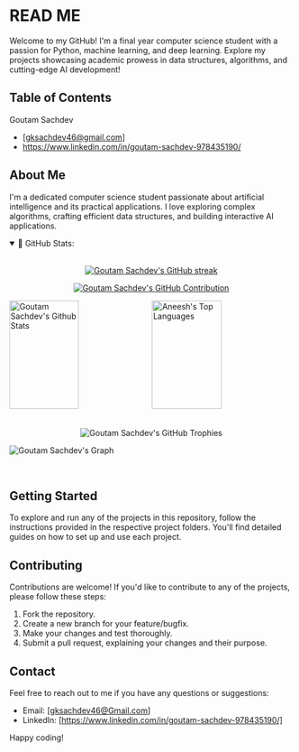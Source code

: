 # READ ME


Welcome to my GitHub! I'm a final year computer science student with a passion for Python, machine learning, and deep learning. Explore my projects showcasing academic prowess in data structures, algorithms, and cutting-edge AI development!

## Table of Contents

  Goutam Sachdev
- [gksachdev46@gmail.com]
- https://www.linkedin.com/in/goutam-sachdev-978435190/

## About Me

I'm a dedicated computer science student passionate about artificial intelligence and its practical applications. I love exploring complex algorithms, crafting efficient data structures, and building interactive AI applications.

<details open="">
<summary>
 📔 GitHub Stats:
</summary>
<br>
  <p align="center">
  <a href="https://github.com/GoutamSachdev">
    <img src="https://github-readme-streak-stats.herokuapp.com/?user=GoutamSachdev&theme=radical&border=7F3FBF&background=0D1117" alt="Goutam Sachdev's GitHub streak"/>
  </a>
</p>
  <p align="center">
  <a href="https://github.com/GoutamSachdev">
    <img src="https://github-profile-summary-cards.vercel.app/api/cards/profile-details?username=GoutamSachdev&theme=radical" alt="Goutam Sachdev's GitHub Contribution"/>
  </a>
</p>
</details>

<a> 
    <a href="https://github.com/GoutamSachdev"><img alt="Goutam Sachdev's Github Stats" src="https://denvercoder1-github-readme-stats.vercel.app/api?username=GoutamSachdev&show_icons=true&count_private=true&theme=react&border_color=7F3FBF&bg_color=0D1117&title_color=F85D7F&icon_color=F8D866" height="192px" width="49.5%"/></a>
  <a href="https://github.com/GoutamSachdev"><img alt="Aneesh's Top Languages" src="https://denvercoder1-github-readme-stats.vercel.app/api/top-langs/?username=GoutamSachdev&langs_count=8&layout=compact&theme=react&border_color=7F3FBF&bg_color=0D1117&title_color=F85D7F&icon_color=F8D866" height="192px" width="49.5%"/></a>
  <br/>
</a>

<br />
<p align="center">
 <img src="https://github-profile-trophy.vercel.app/?username=GoutamSachdev&theme=radical&border=7F3FBF&background=0D1117" alt="Goutam Sachdev's GitHub Trophies"/>
</p>


![Goutam Sachdev's Graph](https://github-readme-activity-graph.vercel.app/graph?username=GoutamSachdev&custom_title=Goutam%20Sachdev's%20GitHub%20Activity%20Graph&bg_color=0D1117&color=7F3FBF&line=7F3FBF&point=7F3FBF&area_color=FFFFFF&title_color=FFFFFF&area=true)

<br />


## Getting Started

To explore and run any of the projects in this repository, follow the instructions provided in the respective project folders. You'll find detailed guides on how to set up and use each project.

## Contributing

Contributions are welcome! If you'd like to contribute to any of the projects, please follow these steps:

1. Fork the repository.
2. Create a new branch for your feature/bugfix.
3. Make your changes and test thoroughly.
4. Submit a pull request, explaining your changes and their purpose.

## Contact

Feel free to reach out to me if you have any questions or suggestions:

- Email: [gksachdev46@Gmail.com]
- LinkedIn: [https://www.linkedin.com/in/goutam-sachdev-978435190/]

Happy coding!
